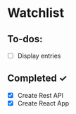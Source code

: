# Watchlist

## To-dos:

- [ ] Display entries

## Completed ✓

- [x] Create Rest API
- [x] Create React App